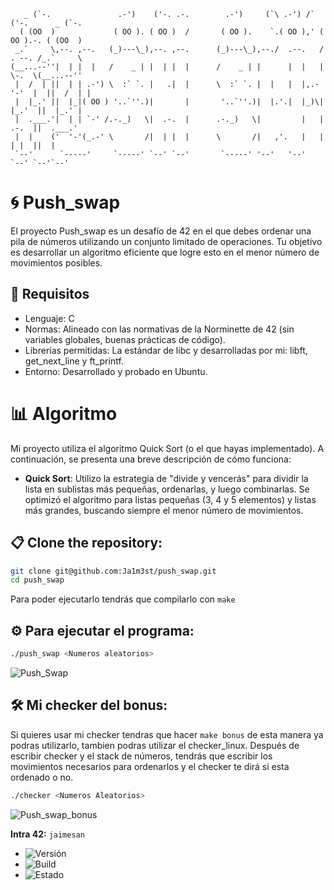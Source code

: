 ```
   _ (`-.               .-')    ('-. .-.        .-')     (`\ .-') /`  ('-.      _ (`-.  
  ( (OO  )             ( OO ). ( OO )  /       ( OO ).    `.( OO ),' ( OO ).-. ( (OO  ) 
 _.`     \,--. ,--.   (_)---\_),--. ,--.      (_)---\_),--./  .--.   / . --. /_.`     \ 
(__...--''|  | |  |   /    _ | |  | |  |      /    _ | |      |  |   | \-.  \(__...--'' 
 |  /  | ||  | | .-') \  :` `. |   .|  |      \  :` `. |  |   |  |,.-'-'  |  ||  /  | | 
 |  |_.' ||  |_|( OO ) '..`''.)|       |       '..`''.)|  |.'.|  |_)\| |_.'  ||  |_.' | 
 |  .___.'|  | | `-' /.-._)   \|  .-.  |      .-._)   \|         |   |  .-.  ||  .___.' 
 |  |    ('  '-'(_.-' \       /|  | |  |      \       /|   ,'.   |   |  | |  ||  |      
 `--'      `-----'     `-----' `--' `--'       `-----' '--'   '--'   `--' `--'`--'     
```

# 🌀 Push_swap 

El proyecto Push_swap es un desafío de 42 en el que debes ordenar una pila de números utilizando un conjunto limitado de operaciones. Tu objetivo es desarrollar un algoritmo eficiente que logre esto en el menor número de movimientos posibles.

## 🚀 Requisitos
- Lenguaje: C
- Normas: Alineado con las normativas de la Norminette de 42 (sin variables globales, buenas prácticas de código).
- Librerías permitidas: La estándar de libc y desarrolladas por mi: libft, get_next_line y ft_printf.
- Entorno: Desarrollado y probado en Ubuntu.


# 📊 Algoritmo
Mi proyecto utiliza el algoritmo Quick Sort (o el que hayas implementado). A continuación, se presenta una breve descripción de cómo funciona:

- **Quick Sort**: Utilizo la estrategia de "divide y vencerás" para dividir la lista en sublistas más pequeñas, ordenarlas, y luego combinarlas.
Se optimizó el algoritmo para listas pequeñas (3, 4 y 5 elementos) y listas más grandes, buscando siempre el menor número de movimientos.

## 📋 Clone the repository:
```bash
git clone git@github.com:Ja1m3st/push_swap.git
cd push_swap
```
Para poder ejecutarlo tendrás que compilarlo con ```make```

## ⚙️ Para ejecutar el programa:
```bash
./push_swap <Numeros aleatorios>
```

![Push_Swap](https://github.com/user-attachments/assets/c6169125-d85e-40af-9177-377dd1ede8e7)

## 🛠️ Mi checker del bonus:

Si quieres usar mi checker tendras que hacer ```make bonus``` de esta manera ya podras utilizarlo, tambien podras utilizar el checker_linux.
Después de escribir checker y el stack de números, tendrás que escribir los movimientos necesarios para ordenarlos y el checker te dirá si esta ordenado o no.

```bash
./checker <Numeros Aleatorios>
```

![Push_swap_bonus](https://github.com/user-attachments/assets/24c765a4-9ba2-418e-a03d-511c666a3296)

**Intra 42:** ```jaimesan``` 
- ![Versión](https://img.shields.io/badge/Versión-1.0-brightgreen)
- ![Build](https://img.shields.io/badge/Build-Passing-blue)
- ![Estado](https://img.shields.io/badge/Estado-%20Terminado-yellow)
